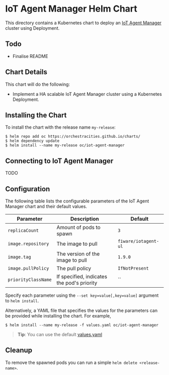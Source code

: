 # IoT Agent Manager Helm Chart

This directory contains a Kubernetes chart to deploy an
[IoT Agent Manager](https://github.com/telefonicaid/iotagent-manager)
cluster using Deployment.

## Todo
* Finalise README

## Chart Details
This chart will do the following:

* Implement a HA scalable IoT Agent Manager cluster using a Kubernetes Deployment.

## Installing the Chart

To install the chart with the release name `my-release`:

```console
$ helm repo add oc https://orchestracities.github.io/charts/
$ helm dependency update
$ helm install --name my-release oc/iot-agent-manager
```

## Connecting to IoT Agent Manager

TODO

## Configuration

The following table lists the configurable parameters of the IoT Agent Manager
chart and their default values.

|       Parameter                   |           Description                       |                         Default                     |
|-----------------------------------|---------------------------------------------|-----------------------------------------------------|
| `replicaCount`                    | Amount of pods to spawn                     | `3`                                                 |
| `image.repository`                | The image to pull                           | `fiware/iotagent-ul`                                      |
| `image.tag`                       | The version of the image to pull            | `1.9.0`                                             |
| `image.pullPolicy`                | The pull policy                             | `IfNotPresent`                                      |
| `priorityClassName`               | If specified, indicates the pod's priority  | ``                                                  |

Specify each parameter using the `--set key=value[,key=value]` argument to `helm install`.

Alternatively, a YAML file that specifies the values for the parameters can be provided while installing the chart. For example,

```console
$ helm install --name my-release -f values.yaml oc/iot-agent-manager
```

> **Tip**: You can use the default [values.yaml](values.yaml)

## Cleanup

To remove the spawned pods you can run a simple `helm delete <release-name>`.
